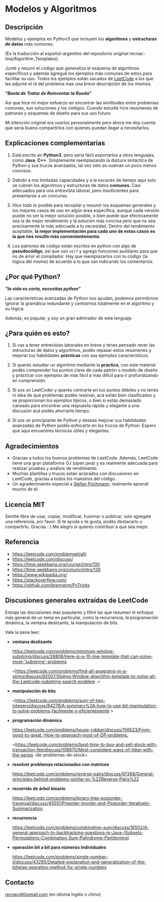 # Modelos y Algoritmos



## Descripción

Modelos y ejemplos en Python3 que incluyen los **algoritmos** y **estructuras de datos** más comunes. 

(Es la traducción al español-argentino del repositorio original recnac-itna/Algorithm_Templates).

Junté y resumí el código que generaliza el esquema de algoritmos específicos y además agregué los ejemplos más comunes de estos para facilitar su uso. Todos los ejemplos están sacados de [LeetCode](https://www.leetcode.com) a los que les adjunté el id del problema mas una breve descripción de los mismos.



***"Basta de Tratar de Reinventar la Rueda"***

Así que hice mi mejor esfuerzo en encontrar las similitudes entre problemas comunes, sus soluciones y los códigos. Cuando estudié hice resúmenes de patrones y esquemas de diseño para sus uso futuro. 

Mi intención original era usarlos personalmente pero ahora me doy cuenta que sería bueno compartirlos con quienes puedan llegar a necesitarlos.



## Explicaciones complementarias

1. Está escrito en **Python3**, pero sería fácil exportarlos a otros lenguajes, como **Java**, **C++**. Simplemente reemplazando la dulzura sintáctica de Python y sus trucos avanzados, tal vez solo se vuelvan un poco menos concisos.

2. Debido a mis limitadas capacidades y a la escacés de tiempo aquí solo se cubren los algoritmos y estructuras de datos **comunes**. Casi adecuados para una entrevista laboral, pero insuficientes para presentarse a un concurso.

3. Hice todo lo posible para recopilar y resumir los esquemas generales y los mejores casos de uso en algún área específica, aunque cada versión puede no ser la mejor solución posible, o bien puede que efectivamente sea la de mejor rendimiento y la solución más concisa pero que no sea precisamente la más adecuada a tu necesidad. Dentro del rendimiento aceptable, **la mejor implementación para cada uno de estos casos es la que nos resulte más convenientemente**.

4. Los patrones de código están escritos en python con algo de **pseudocódigo**, así que uso `self` y agrego funciones auxiliares para que no de error el compilador. Hay que reemplazarlos con tu código (la lógica del mismo) de acuerdo a lo que van indicando los comentarios.



## ¿Por qué Python?

***"la vida es corta, necesitas python"***

Las características avanzadas de Python nos ayudan, podemos permitirnos ignorar la gramática redundante y centrarnos totalmente en el algoritmo y su lógica.

Además, es popular, y soy un gran admirador de este lenguaje.



## ¿Para quién es esto?

1. Si vas a tener entrevistas laborales en breve y tenes pensado rever las estructuras de datos y algoritmos, podés repasar estos resúmenes y mejorar tus habilidades **prácticas** con sus ejemplos característicos.

2. Si querés estudiar un algoritmo mediante la **práctica**, con este material podés comprender los puntos clave de cada patrón o modelo de diseño y practicar con ejemplos de más fácil a más difícil para ir profundizando en comprensión.

3. Si sos un LeetCoder y querés centrarte en tus puntos débiles y no tenés ni idea de qué problemas podés resolver, acá están bien clasificados y se proporcionan los ejemplos típicos, o bien si estás demasiado cansado para encontrar una respuesta rápida y elegante a una discusión acá podés ahorrarte tiempo.

4. Si sos un principiante de Python y deseas mejorar sus habilidades avanzadas de Python podés enfocarte en los trucos de Python. Espero que aquí encuentres técnicas útiles y elegantes.



## Agradecimientos

* Gracias a todos los buenos problemas de LeetCode. Además, LeetCode tiene una gran plataforma OJ (open java) y es realmente adecuada para realizar pruebas y análisis de rendimiento.
* Muchas plantillas y trucos están aclarados con discusiones en LeetCode, gracias a todos los maestros del código.
* Un agradecimiento especial a [Stefan Pochmann](https://leetcode.com/stefanpochmann/), realmente aprendí mucho de él.



## Licencia MIT

Sentite libre de usar, copiar, modificar, fusionar o publicar, solo agregale una referencia, por favor.
Si te ayuda o te gusta, podés destacarlo o compartirlo. Gracias : )
Me alegro si quieres contribuir a que sea mejor.



## Referencia

* https://leetcode.com/problemset/all/
* https://leetcode.com/discuss/
* https://time.geekbang.org/course/intro/130
* https://time.geekbang.org/column/intro/126
* https://www.wikipedia.org/
* https://stackoverflow.com/
* https://github.com/brennerm/PyTricks



## Discusiones generales extraídas de LeetCode

Extraje las discusiones más populares y filtré las que resumen el enfoque más general de un tema en particular, como la recurrencia, la programación dinámica, la ventana deslizante, la manipulación de bits.

Vale la pena leer:

- **ventana deslizante**

  <https://leetcode.com/problems/minimum-window-substring/discuss/26808/Here-is-a-10-line-template-that-can-solve-most-'substring'-problems>

  <https://leetcode.com/problems/find-all-anagrams-in-a-string/discuss/92007/Sliding-Window-algorithm-template-to-solve-all-the-Leetcode-substring-search-problem .>

- **manipulación de bits**

  <https://leetcode.com/problems/sum-of-two-integers/discuss/84278/A-summary%3A-how-to-use-bit-manipulation-to-solve-problems-facilmente-y-eficientemente >

- **programación dinámica**

  <https://leetcode.com/problems/house-robber/discuss/156523/From-good-to-great.-How-to-approach-most-of-DP-problems.>

  <https://leetcode.com/problems/best-time-to-buy-and-sell-stock-with-transaction-fee/discuss/108870/Most-consistent-ways-of-lidiar-with-the-series -de-problemas-de-stock>

- **resolver problemas relacionados con matrices**

  <https://leetcode.com/problems/reverse-pairs/discuss/97268/General-principles-behind-problems-similar-to-%22Reverse-Pairs%22>

- **recorrido de árbol binario**

  <https://leetcode.com/problems/binary-tree-postorder-traversal/discuss/45551/Preorder-Inorder-and-Postorder-Iteratively-Summarization>

- **recurrencia**

  <https://leetcode.com/problems/combination-sum/discuss/16502/A-general-approach-to-backtracking-questions-in-Java-(Subsets-Permutations-Combination-Sum-Palindrome-Partitioning)>

- **operación bit a bit para números individuales**

  <https://leetcode.com/problems/single-number-ii/discuss/43295/Detailed-explanation-and-generalization-of-the-bitwise-operation-method-for-single-numbers>



## Contacto
recnac@foxmail.com (en idioma inglés o chino)
